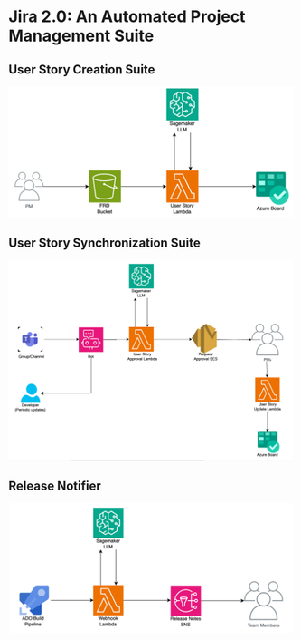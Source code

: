 # Jira 2.0: An Automated Project Management Suite

## User Story Creation Suite
![User Story Creation Suite](./assets/userStoryCreationSuite.png)

## User Story Synchronization Suite
![User Story Synchronization Suite](./assets/userStorySynchronizationSuite.png)

## Release Notifier
![Release Notifier](./assets/releaseNotifier.png)
